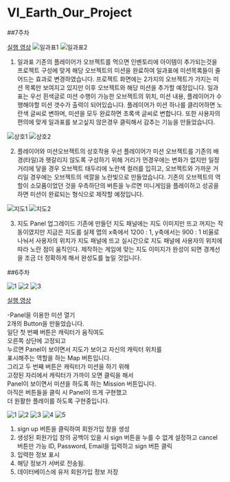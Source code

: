 # VI_Earth_Our_Project
##7주차

[실행 영상](https://youtu.be/-VA0qKtAGOA)
![일과표1](https://user-images.githubusercontent.com/62977669/96365322-c2fd6200-117a-11eb-82fb-903ba079ea8a.JPG)
![일과표2](https://user-images.githubusercontent.com/62977669/96365324-c42e8f00-117a-11eb-8369-ea62b2fcfa2b.JPG)

1. 일과표
기존의 플레이어가 오브젝트를 먹으면 인벤토리에 아이템이 추가되는것을
프로젝트 구성에 맞게 해당 오브젝트의 미션을 완료하여 일과표에 미션목록들이 줄어드는 효과로 변경하였습니다.
프로젝트 화면에는 2가지의 오브젝트가 가지는 미션 목록만 보여지고 있지만 이후 오브젝트와 해당 미션을 추가할 예정입니다.
일과표는 우선 흰색글로 미션 수행이 가능한 오브젝트의 위치, 미션 내용, 플레이어가 수행해야할 미션 갯수가 출력이 되어있습니다.
플레이어가 미션 하나를 클리어하면 노란색 글씨로 변하며, 미션을 모두 완료하면 초록색 글씨로 변합니다.
또한 사용자의 편의에 맞게 일과표를 보고싶지 않은경우 클릭해서 감추는 기능을 만들었습니다.

![상호1](https://user-images.githubusercontent.com/62977669/96365327-c4c72580-117a-11eb-91bf-dc289646b85d.JPG)
![상호2](https://user-images.githubusercontent.com/62977669/96365328-c55fbc00-117a-11eb-849d-603b38f6fe28.JPG)

2. 플레이어와 미션오브젝트의 상호작용
우선 플레이어가 미션 오브젝트를 기존의 배경(타일)과 헷갈리지 않도록 구성하기 위해 거리가 먼경우에는 변화가 없지만
일정거리에 닿을 경우 오브젝트 태두리에 노란색 컬러를 입히고, 오브젝트와 가까운 거리일 경우에는 오브젝트의 색깔을 노란빛으로 만들었습니다.
기존의 오브젝트의 역할이 소모품이었던 것을 우측하단의 버튼을 누르면 미니게임을 플레이하고 성공을 하면 미션이 완료되는 형식으로 제작할 예정입니다.

![지도1](https://user-images.githubusercontent.com/62977669/96365325-c42e8f00-117a-11eb-9c05-5a648220c518.JPG)
![지도2](https://user-images.githubusercontent.com/62977669/96365326-c4c72580-117a-11eb-9ff0-458312a82d45.JPG)

3. 지도 Panel 업그레이드
기존에 만들던 지도 패널에는 지도 이미지만 뜨고 꺼지는 작동이였지만 지금은 지도를 실제 맵의 x축에서 1200 : 1,
y축에서는 900 : 1 비율로 나눠서 사용자의 위치가 지도 패널에 뜨고
실시간으로 지도 패널에 사용자의 위치에 따라 노란 점이 움직인다.
제작하는 게임에 맞는 지도 이미지가 완성이 되면 경계선을 조금 더 정확하게 해서 완성도를 높일 것입니다.

##6주차

![1](https://user-images.githubusercontent.com/62977669/95690666-40454600-0c54-11eb-9c0b-89bb3262f5ab.JPG)
![2](https://user-images.githubusercontent.com/62977669/95690669-420f0980-0c54-11eb-8b60-4b4a3bfd9acc.JPG)
![3](https://user-images.githubusercontent.com/62977669/95690670-42a7a000-0c54-11eb-970d-a923d454d18c.JPG)

[실행 영상](https://youtu.be/xCcYH-45EbU)

-Panel을 이용한 미션 열기  
2개의 Button을 만들었습니다.  
일단 첫 번째 버튼은 캐릭터가 움직여도  
오른쪽 상단에 고정되고  
누르면 Panel이 보이면서 지도가 보이고 자신의 캐릭터 위치를  
표시해주는 역할을 하는 Map 버튼입니다.  
그리고 두 번째 버튼은 캐릭터가 미션을 하기 위해  
고정된 자리에서 캐릭터가 가까이 오면 클릭을 해서  
Panel이 보이면서 미션을 하도록 하는 Mission 버튼입니다.  
아직은 버튼들을 클릭 시 Panel이 뜨게 구현했고  
더 원활한 플레이를 하도록 구현중입니다.  

![1](https://user-images.githubusercontent.com/62977669/95690677-5521d980-0c54-11eb-9416-9af8f956e63e.PNG)
![2](https://user-images.githubusercontent.com/62977669/95690678-55ba7000-0c54-11eb-9dba-f9031edcd759.PNG)
![3](https://user-images.githubusercontent.com/62977669/95690679-56530680-0c54-11eb-8e0f-f842802c5de1.PNG)
![4](https://user-images.githubusercontent.com/62977669/95690680-56eb9d00-0c54-11eb-9180-fe0d5ae6f8ac.PNG)
![5](https://user-images.githubusercontent.com/62977669/95690681-56eb9d00-0c54-11eb-9ba3-a6e81ff7bbd7.PNG)

1. sign up 버튼을 클릭하여 회원가입 창을 생성
2. 생성된 회원가입 창의 공백이 있을 시 sign 버튼을 누를 수 없게 설정하고 cancel 버튼만 가능
   ID, Password, Email을 입력하고 sign 버튼 클릭
3. 입력한 정보 표시
4. 해당 정보가 서버로 전송됨.
5. 데이터베이스에 유저 회원가입 정보 저장
